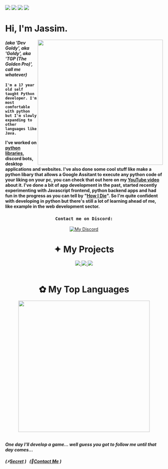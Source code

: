 ![](https://img.shields.io/badge/✦-Python-informational?style=flat&logo=python&logoColor=white&color=yellow) ![](https://img.shields.io/badge/•-Javascript-informational?style=flat&logo=Javascript&logoColor=white&color=ffe600) ![](https://img.shields.io/badge/•-Java-informational?style=flat&color=1c86a6) ![](https://img.shields.io/badge/•-Rust-informational?style=flat&logo=rust&logoColor=white&color=orange)

# Hi, I'm Jassim.

<img align="right" src="https://c.tenor.com/aNHKkEhomm4AAAAC/anime-keyboard" width="400">

#### *(aka 'Dev Goldy', aka 'Goldy', aka 'TGP (The Golden Pro)', call me whatever)*

**``I'm a 17 year old self taught Python developer. I'm most comfortable with python but I'm slowly expanding to other languages like Java.``**

**I've worked on [python libraries](https://pypi.org/user/Dev_Goldy/), discord bots, desktop applications and websites. I've also done some cool stuff like make a python libary that allows a Google Assitant to execute any python code of your liking on your pc, you can check that out here on my [YouTube video](https://www.youtube.com/watch?v=_bkefjTpagA) about it. I've done a bit of app development in the past, started recently experimenting with Javascript frontend, python backend apps and had fun in the progress as you can tell by "[How I Die](https://github.com/THEGOLDENPRO/How-I-Die)". So I'm quite confident with developing in python but there's still a lot of learning ahead of me, like example in the web development sector.**

<div align="middle">
 
 ### ``Contact me on Discord:``
 
 [![My Discord](https://discord-readme-badge.vercel.app/api?id=332592361307897856)](https://discord.link/aki)
</div>

# <div align="middle">✦ My Projects</div>

<div align="center">

 <a href="https://github.com/NovaUniverse/NovaUniverse.py">
  <img src="https://readme-stats-thegoldenpro.vercel.app/api/pin/?username=NovaUniverse&repo=NovaUniverse.py&theme=gruvbox"/>
 </a>
 
 <a href="https://github.com/THEGOLDENPRO/Goldy-Smart-House">
  <img src="https://readme-stats-thegoldenpro.vercel.app/api/pin/?username=THEGOLDENPRO&repo=Goldy-Smart-House&theme=gruvbox"/>
 </a>
 
 <a href="https://github.com/Goldy-Bot/Goldy-Bot-V4">
  <img src="https://readme-stats-thegoldenpro.vercel.app/api/pin/?username=Goldy-Bot&repo=Goldy-Bot-V4&theme=gruvbox"/>
 </a>
 
</div>

<br>

# <div align="middle">✿ My Top Languages</div>

<div align="center">
  <img src="https://readme-stats-thegoldenpro.vercel.app/api/top-langs/?username=THEGOLDENPRO&theme=gruvbox" width="420px"/>
</div>

<br>

***One day I'll develop a game... well guess you got to follow me until that day comes...***

##### (⚡[Secret](https://gist.github.com/THEGOLDENPRO/3ba012f94efa04ae7c216e753c882052) )‎ ‎ ‎ (🎯[Contact Me](#contact-me-on-discord) )
